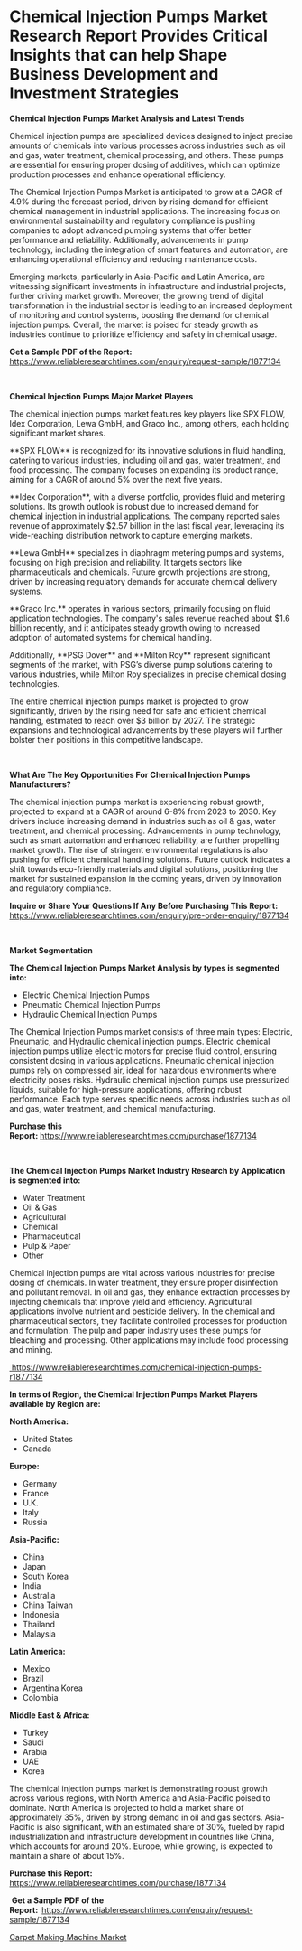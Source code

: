 <p><h1>Chemical Injection Pumps Market Research Report Provides Critical Insights that can help Shape Business Development and Investment Strategies</h1></p><p><strong>Chemical Injection Pumps Market Analysis and Latest Trends</strong></p>
<p><p>Chemical injection pumps are specialized devices designed to inject precise amounts of chemicals into various processes across industries such as oil and gas, water treatment, chemical processing, and others. These pumps are essential for ensuring proper dosing of additives, which can optimize production processes and enhance operational efficiency.</p><p>The Chemical Injection Pumps Market is anticipated to grow at a CAGR of 4.9% during the forecast period, driven by rising demand for efficient chemical management in industrial applications. The increasing focus on environmental sustainability and regulatory compliance is pushing companies to adopt advanced pumping systems that offer better performance and reliability. Additionally, advancements in pump technology, including the integration of smart features and automation, are enhancing operational efficiency and reducing maintenance costs.</p><p>Emerging markets, particularly in Asia-Pacific and Latin America, are witnessing significant investments in infrastructure and industrial projects, further driving market growth. Moreover, the growing trend of digital transformation in the industrial sector is leading to an increased deployment of monitoring and control systems, boosting the demand for chemical injection pumps. Overall, the market is poised for steady growth as industries continue to prioritize efficiency and safety in chemical usage.</p></p>
<p><strong>Get a Sample PDF of the Report:&nbsp;</strong> <a href="https://www.reliableresearchtimes.com/enquiry/request-sample/1877134?utm_campaign=2275&utm_medium=2&utm_source=Github&utm_content=ia&utm_term=10042025&utm_id=chemical-injection-pumps">https://www.reliableresearchtimes.com/enquiry/request-sample/1877134</a></p>
<p>&nbsp;</p>
<p><strong>Chemical Injection Pumps Major Market Players</strong></p>
<p><p>The chemical injection pumps market features key players like SPX FLOW, Idex Corporation, Lewa GmbH, and Graco Inc., among others, each holding significant market shares. </p><p>**SPX FLOW** is recognized for its innovative solutions in fluid handling, catering to various industries, including oil and gas, water treatment, and food processing. The company focuses on expanding its product range, aiming for a CAGR of around 5% over the next five years. </p><p>**Idex Corporation**, with a diverse portfolio, provides fluid and metering solutions. Its growth outlook is robust due to increased demand for chemical injection in industrial applications. The company reported sales revenue of approximately $2.57 billion in the last fiscal year, leveraging its wide-reaching distribution network to capture emerging markets.</p><p>**Lewa GmbH** specializes in diaphragm metering pumps and systems, focusing on high precision and reliability. It targets sectors like pharmaceuticals and chemicals. Future growth projections are strong, driven by increasing regulatory demands for accurate chemical delivery systems.</p><p>**Graco Inc.** operates in various sectors, primarily focusing on fluid application technologies. The company's sales revenue reached about $1.6 billion recently, and it anticipates steady growth owing to increased adoption of automated systems for chemical handling.</p><p>Additionally, **PSG Dover** and **Milton Roy** represent significant segments of the market, with PSG’s diverse pump solutions catering to various industries, while Milton Roy specializes in precise chemical dosing technologies.</p><p>The entire chemical injection pumps market is projected to grow significantly, driven by the rising need for safe and efficient chemical handling, estimated to reach over $3 billion by 2027. The strategic expansions and technological advancements by these players will further bolster their positions in this competitive landscape.</p></p>
<p>&nbsp;</p>
<p><strong>What Are The Key Opportunities For Chemical Injection Pumps Manufacturers?</strong></p>
<p><p>The chemical injection pumps market is experiencing robust growth, projected to expand at a CAGR of around 6-8% from 2023 to 2030. Key drivers include increasing demand in industries such as oil & gas, water treatment, and chemical processing. Advancements in pump technology, such as smart automation and enhanced reliability, are further propelling market growth. The rise of stringent environmental regulations is also pushing for efficient chemical handling solutions. Future outlook indicates a shift towards eco-friendly materials and digital solutions, positioning the market for sustained expansion in the coming years, driven by innovation and regulatory compliance.</p></p>
<p><strong>Inquire or Share Your Questions If Any Before Purchasing This Report:</strong> <a href="https://www.reliableresearchtimes.com/enquiry/pre-order-enquiry/1877134?utm_campaign=2275&utm_medium=2&utm_source=Github&utm_content=ia&utm_term=10042025&utm_id=chemical-injection-pumps">https://www.reliableresearchtimes.com/enquiry/pre-order-enquiry/1877134</a></p>
<p>&nbsp;</p>
<p><strong>Market Segmentation</strong></p>
<p><strong>The Chemical Injection Pumps Market Analysis by types is segmented into:</strong></p>
<p><ul><li>Electric Chemical Injection Pumps</li><li>Pneumatic Chemical Injection Pumps</li><li>Hydraulic Chemical Injection Pumps</li></ul></p>
<p><p>The Chemical Injection Pumps market consists of three main types: Electric, Pneumatic, and Hydraulic chemical injection pumps. Electric chemical injection pumps utilize electric motors for precise fluid control, ensuring consistent dosing in various applications. Pneumatic chemical injection pumps rely on compressed air, ideal for hazardous environments where electricity poses risks. Hydraulic chemical injection pumps use pressurized liquids, suitable for high-pressure applications, offering robust performance. Each type serves specific needs across industries such as oil and gas, water treatment, and chemical manufacturing.</p></p>
<p><strong>Purchase this Report:&nbsp;</strong><a href="https://www.reliableresearchtimes.com/purchase/1877134?utm_campaign=2275&utm_medium=2&utm_source=Github&utm_content=ia&utm_term=10042025&utm_id=chemical-injection-pumps">https://www.reliableresearchtimes.com/purchase/1877134</a></p>
<p>&nbsp;</p>
<p><strong>The Chemical Injection Pumps Market Industry Research by Application is segmented into:</strong></p>
<p><ul><li>Water Treatment</li><li>Oil & Gas</li><li>Agricultural</li><li>Chemical</li><li>Pharmaceutical</li><li>Pulp & Paper</li><li>Other</li></ul></p>
<p><p>Chemical injection pumps are vital across various industries for precise dosing of chemicals. In water treatment, they ensure proper disinfection and pollutant removal. In oil and gas, they enhance extraction processes by injecting chemicals that improve yield and efficiency. Agricultural applications involve nutrient and pesticide delivery. In the chemical and pharmaceutical sectors, they facilitate controlled processes for production and formulation. The pulp and paper industry uses these pumps for bleaching and processing. Other applications may include food processing and mining.</p></p>
<p><a href="https://www.reliableresearchtimes.com/chemical-injection-pumps-r1877134?utm_campaign=2275&utm_medium=2&utm_source=Github&utm_content=ia&utm_term=10042025&utm_id=chemical-injection-pumps">&nbsp;https://www.reliableresearchtimes.com/chemical-injection-pumps-r1877134</a></p>
<p><strong>In terms of Region, the Chemical Injection Pumps Market Players available by Region are:</strong></p>
<p>
    <p> <strong> North America: </strong>
        <ul>
            <li>United States</li>
            <li>Canada</li>
        </ul>
        </p> 
    <p> <strong> Europe: </strong>
        <ul>
            <li>Germany</li>
            <li>France</li>
            <li>U.K.</li>
            <li>Italy</li>
            <li>Russia</li>
        </ul>
        </p> 
    <p> <strong> Asia-Pacific: </strong>
        <ul>
            <li>China</li>
            <li>Japan</li>
            <li>South Korea</li>
            <li>India</li>
            <li>Australia</li>
            <li>China Taiwan</li>
            <li>Indonesia</li>
            <li>Thailand</li>
            <li>Malaysia</li>
        </ul>
        </p> 
    <p> <strong> Latin America: </strong>
        <ul>
            <li>Mexico</li>
            <li>Brazil</li>
            <li>Argentina Korea</li>
            <li>Colombia</li>
        </ul>
        </p> 
    <p> <strong> Middle East & Africa: </strong>
        <ul>
            <li>Turkey</li>
            <li>Saudi</li>
            <li>Arabia</li>
            <li>UAE</li>
            <li>Korea</li>
        </ul>
    </p>
    </p>
<p><p>The chemical injection pumps market is demonstrating robust growth across various regions, with North America and Asia-Pacific poised to dominate. North America is projected to hold a market share of approximately 35%, driven by strong demand in oil and gas sectors. Asia-Pacific is also significant, with an estimated share of 30%, fueled by rapid industrialization and infrastructure development in countries like China, which accounts for around 20%. Europe, while growing, is expected to maintain a share of about 15%.</p></p>
<p><strong>Purchase this Report: </strong><a href="https://www.reliableresearchtimes.com/purchase/1877134?utm_campaign=2275&utm_medium=2&utm_source=Github&utm_content=ia&utm_term=10042025&utm_id=chemical-injection-pumps">https://www.reliableresearchtimes.com/purchase/1877134</a></p>
<p>&nbsp;<strong>Get a Sample PDF of the Report:&nbsp;&nbsp;</strong><a href="https://www.reliableresearchtimes.com/enquiry/request-sample/1877134?utm_campaign=2275&utm_medium=2&utm_source=Github&utm_content=ia&utm_term=10042025&utm_id=chemical-injection-pumps">https://www.reliableresearchtimes.com/enquiry/request-sample/1877134</a></p>
<p><strong></strong></p>
<p><p><a href="https://github.com/rosamariarocque98/Market-Research-Report-List-1/blob/main/carpet-making-machine-market.md?utm_campaign=2275&utm_medium=2&utm_source=Github&utm_content=ia&utm_term=10042025&utm_id=chemical-injection-pumps">Carpet Making Machine Market</a></p></p>